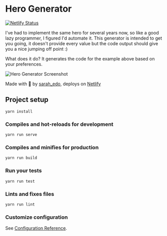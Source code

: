 # Hero Generator

[![Netlify Status](https://api.netlify.com/api/v1/badges/6e41ef12-4b60-410e-ac7f-afa2ec159822/deploy-status)](https://app.netlify.com/sites/hero-generator/deploys)

I've had to implement the same hero for several years now, so like a good lazy programmer, I figured I'd automate it. This generator is intended to get you going, it doesn't provide every value but the code output should give you a nice jumping off point :)

What does it do? It generates the code for the example above based on your preferences.

![Hero Generator Screenshot](https://s3-us-west-2.amazonaws.com/s.cdpn.io/28963/hero-og.png "Hero Generator Screenshot")

Made with 🌮 by [sarah_edo](https://twitter.com/sarah_edo), deploys on [Netlify](https://www.netlify.com/?utm_source=proj&amp;utm_medium=hero-sd&amp;utm_campaign=devex)

## Project setup
```
yarn install
```

### Compiles and hot-reloads for development
```
yarn run serve
```

### Compiles and minifies for production
```
yarn run build
```

### Run your tests
```
yarn run test
```

### Lints and fixes files
```
yarn run lint
```

### Customize configuration
See [Configuration Reference](https://cli.vuejs.org/config/).
